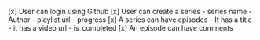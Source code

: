 [x] User can login using Github
[x] User can create a series
    - series name
    - Author
    - playlist url
    - progress
[x] A series can have episodes
    - It has a title
    - it has a video url
    - is_completed
[x] An episode can have comments